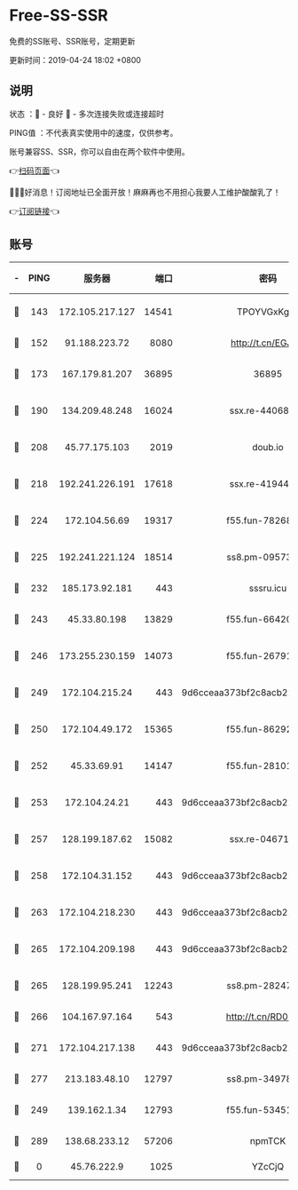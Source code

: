 # Free-SS-SSR

免费的SS账号、SSR账号，定期更新

更新时间：2019-04-24 18:02 +0800

## 说明

状态     ：🙂 - 良好 🙁 - 多次连接失败或连接超时

PING值   ：不代表真实使用中的速度，仅供参考。

账号兼容SS、SSR，你可以自由在两个软件中使用。

👉[扫码页面](https://liesauer.github.io/Free-SS-SSR/)👈

🎉🎉🎉好消息！订阅地址已全面开放！麻麻再也不用担心我要人工维护酸酸乳了！

👉[订阅链接](https://www.liesauer.net/yogurt/subscribe?ACCESS_TOKEN=DAYxR3mMaZAsaqUb)👈

## 账号

|-|PING|服务器|端口|密码|加密方式|区域|
|:----:|:----:|:-----:|-----:|:----:|:----:|:----:|
|🙂|143|172.105.217.127|14541|TPOYVGxKglpi|aes-256-cfb|JP|
|🙂|152|91.188.223.72|8080|http://t.cn/EGJIyrl|rc4-md5|RU|
|🙂|173|167.179.81.207|36895|36895|aes-256-cfb|JP|
|🙂|190|134.209.48.248|16024|ssx.re-44068408|aes-256-cfb|US|
|🙂|208|45.77.175.103|2019|doub.io|aes-128-ctr|SG|
|🙂|218|192.241.226.191|17618|ssx.re-41944393|aes-256-cfb|US|
|🙂|224|172.104.56.69|19317|f55.fun-78268660|aes-256-cfb|SG|
|🙂|225|192.241.221.124|18514|ss8.pm-09573145|aes-256-cfb|US|
|🙂|232|185.173.92.181|443|sssru.icu|rc4-md5|RU|
|🙂|243|45.33.80.198|13829|f55.fun-66420487|aes-256-cfb|US|
|🙂|246|173.255.230.159|14073|f55.fun-26791900|aes-256-cfb|US|
|🙂|249|172.104.215.24|443|9d6cceaa373bf2c8acb22e60b6a58be6|aes-256-cfb|US|
|🙂|250|172.104.49.172|15365|f55.fun-86292044|aes-256-cfb|SG|
|🙂|252|45.33.69.91|14147|f55.fun-28101768|aes-256-cfb|US|
|🙂|253|172.104.24.21|443|9d6cceaa373bf2c8acb22e60b6a58be6|aes-256-cfb|US|
|🙂|257|128.199.187.62|15082|ssx.re-04671645|aes-256-cfb|SG|
|🙂|258|172.104.31.152|443|9d6cceaa373bf2c8acb22e60b6a58be6|aes-256-cfb|US|
|🙂|263|172.104.218.230|443|9d6cceaa373bf2c8acb22e60b6a58be6|aes-256-cfb|US|
|🙂|265|172.104.209.198|443|9d6cceaa373bf2c8acb22e60b6a58be6|aes-256-cfb|US|
|🙂|265|128.199.95.241|12243|ss8.pm-28247465|aes-256-cfb|SG|
|🙂|266|104.167.97.164|543|http://t.cn/RD0D7sx|rc4-md5|CA|
|🙂|271|172.104.217.138|443|9d6cceaa373bf2c8acb22e60b6a58be6|aes-256-cfb|US|
|🙂|277|213.183.48.10|12797|ss8.pm-34978760|rc4-md5|RU|
|🙂|249|139.162.1.34|12793|f55.fun-53451447|aes-256-cfb|SG|
|🙂|289|138.68.233.12|57206|npmTCK|rc4-md5|US|
|🙁|0|45.76.222.9|1025|YZcCjQ|rc4-md5|JP|
